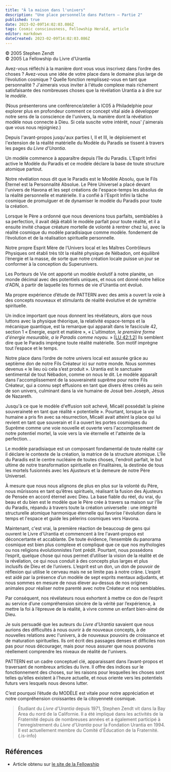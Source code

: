 ```yaml
---
title: "À la maison dans l'univers"
description: "Une place personnelle dans Pattern – Partie 2"
published: true
date: 2023-02-09T14:02:03.086Z
tags: Cosmic consciousness, Fellowship Herald, article
editor: markdown
dateCreated: 2023-02-09T14:02:03.086Z
---
```


<p class="v-card v-sheet theme--light grey lighten-3 px-2">© 2005 Stephen Zendt<br>© 2005 La Fellowship du Livre d'Urantia</p>


Avez-vous réfléchi à la manière dont vous vous inscrivez dans l’ordre des choses ? Avez-vous une idée de votre place dans le domaine plus large de l’évolution cosmique ? Quelle fonction remplissez-vous en tant que personnalité ? J'aimerais vous inviter à l'étude complexe mais richement satisfaisante des nombreuses choses que la révélation Urantia a à dire sur le _modèle_.

(Nous présenterons une conférence/atelier à IC05 à Philadelphie pour explorer plus en profondeur comment ce concept vital aide à développer notre sens de la conscience de l'univers, la manière dont la révélation modèle nous connecte à Dieu. Si cela suscite votre intérêt, nous' j'aimerais que vous nous rejoigniez.)

Depuis l'avant-propos jusqu'aux parties I, II et III, le déploiement et l'extension de la réalité matérielle du Modèle du Paradis se tissent à travers les pages du _Livre d'Urantia_.

Un modèle commence à apparaître depuis l’île du Paradis. L’Esprit Infini active le Modèle du Paradis et ce modèle déclare la base de toute structure atomique partout.

Notre révélation nous dit que le Paradis est le Modèle Absolu, que le Fils Éternel est la Personnalité Absolue. Le Père Universel a placé devant l'univers de Havona et les sept créations de l'espace-temps les absolus de la réalité personnelle et matérielle. Il a confié à l'Esprit Infini la tâche cosmique de promulguer et de dynamiser le modèle du Paradis pour toute la création.

Lorsque le Père a ordonné que nous devenions tous parfaits, semblables à sa perfection, il avait déjà établi le modèle parfait pour toute réalité, et il a ensuite invité chaque créature mortelle de volonté à rentrer chez lui, avec la réalité cosmique du modèle paradisiaque comme modèle. fondement de l’évolution et de la réalisation spirituelle personnelle.

Notre propre Esprit Mère de l’Univers local et les Maîtres Contrôleurs Physiques ont établi très tôt la réalité physique de Nébadon, ont équilibré l’énergie et la masse, de sorte que notre création locale puisse un jour se conformer à la conception du Superunivers.

Les Porteurs de Vie ont apporté un modèle évolutif à notre planète, un monde décimal avec des potentiels uniques, et nous ont donné notre hélice d'ADN, à partir de laquelle les formes de vie d'Urantia ont évolué.

Ma propre expérience d’étude de PATTERN avec des amis a ouvert la voie à des concepts nouveaux et stimulants de réalité évolutive et de symétrie spirituelle.

Un indice important que nous donnent les révélateurs, alors que nous luttons avec la physique théorique, la relativité espace-temps et la mécanique quantique, est la remarque qui apparaît dans le fascicule 42, section 1 « Énergie, esprit et matière », « _L'ultimaton, le première forme d'énergie mesurable, a le Paradis comme noyau._ » <a id="a31_336"></a>[[LU 42:1.2](/fr/The_Urantia_Book/42#p1_2)] Ils semblent dire que le Paradis imprègne toute réalité matérielle. Son motif imprègne tout l’espace et le temps.

Notre place dans l’ordre de notre univers local est assurée grâce au septième don de notre Fils Créateur ici sur notre monde. Nous sommes devenus « le lieu où cela s’est produit ». Urantia est le sanctuaire sentimental de tout Nébadon, comme on nous le dit. Le modèle apparaît dans l'accomplissement de la souveraineté suprême pour notre Fils Créateur, qui a connu sept effusions en tant que divers êtres créés au sein de son univers, culminant dans la vie humaine de Josué ben Joseph, Jésus de Nazareth.

Jusqu'à ce que le modèle d'effusion soit achevé, Micaël possédait la pleine souveraineté en tant que réalité « potentielle ». Pourtant, lorsque la vie humaine a pris fin avec sa résurrection, Micaël avait atteint la place qui lui revient en tant que souverain et il a ouvert les portes cosmiques du Suprême comme une voie nouvelle et ouverte vers l'accomplissement de notre potentiel mortel, la voie vers la vie éternelle et l'atteinte de la perfection. .

Le modèle paradisiaque est un composant fondamental de toute réalité car il déclare le contexte de la création, la matrice de la structure atomique. L'Île du Paradis est le centre nucléaire de toutes choses, l'endroit parfait, le but ultime de notre transformation spirituelle en Finalitaires, la destinée de tous les mortels fusionnés avec les Ajusteurs et la demeure de notre Père Universel.

À mesure que nous nous alignons de plus en plus sur la volonté du Père, nous mûrissons en tant qu’êtres spirituels, réalisant la fusion des Ajusteurs de Pensée en accord éternel avec Dieu. La base fiable du réel, du vrai, du beau et du bien est le modèle que le Père crée à travers sa maison sur l'Île du Paradis, répandu à travers toute la création universelle : une intégrité structurelle atomique harmonique éternelle qui favorise l'évolution dans le temps et l'espace et guide les pèlerins cosmiques vers Havona.

Maintenant, c'est vrai, la première réaction de beaucoup de gens qui ouvrent le Livre d'Urantia et commencent à lire l'avant-propos est déconcertante et accablante. De toute évidence, l’ensemble du panorama cosmique est bien plus complexe et compliqué que ce que nos mythologies ou nos religions évolutionnistes l’ont prédit. Pourtant, nous possédons l’esprit, quelque chose qui nous permet d’utiliser la vision de la réalité et de la révélation, ce qui nous conduit à des concepts plus larges et plus inclusifs de Dieu et de l’univers. L’esprit est un don, un don de pouvoir de réflexion qui utilise le cerveau mais ne se limite pas à notre crâne. L’esprit est aidé par la présence d’un modèle de sept esprits mentaux adjudants, et nous sommes en mesure de nous élever au-dessus de nos origines animales pour réaliser notre parenté avec notre Créateur et nos semblables.

Par conséquent, nos révélateurs nous exhortent à mettre ce don de l’esprit au service d’une compréhension sincère de la vérité par l’expérience, à mettre la foi à l’épreuve de la réalité, à vivre comme un enfant bien-aimé de Dieu.

Je suis persuadé que les auteurs du _Livre d'Urantia_ savaient que nous aurions des difficultés à nous ouvrir à de nouveaux concepts, à de nouvelles relations avec l'univers, à de nouveaux pouvoirs de croissance et de maturation spirituelles. Ils ont écrit des passages denses et difficiles non pas pour nous décourager, mais pour nous assurer que nous pouvons réellement comprendre les niveaux de réalité de l'univers.

PATTERN est un cadre conceptuel clé, apparaissant dans l’avant-propos et traversant de nombreux articles du livre. Il offre des indices sur le fonctionnement des choses, sur les raisons pour lesquelles les choses sont telles qu’elles existent à l’heure actuelle, et nous oriente vers les potentiels futurs vers lesquels nous devons lutter.

C’est pourquoi l’étude du MODÈLE est vitale pour notre appréciation et notre compréhension croissantes de la citoyenneté cosmique.

> Étudiant du _Livre d'Urantia_ depuis 1971, Stephen Zendt vit dans la Bay Area du nord de la Californie. Il a été impliqué dans les activités de la Fraternité depuis de nombreuses années et a également participé à l'enregistrement du _Livre d'Urantia_ pour la Fondation Urantia en 1994. Il est actuellement membre du Comité d'Éducation de la Fraternité.
{.is-info}


## Références

- Article obtenu sur [le site de la Fellowship](https://urantia-book.org/archive/newsletters/herald/)

